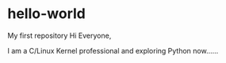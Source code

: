 # hello-world
My first repository
Hi Everyone,

I am a C/Linux Kernel professional and exploring Python now......
